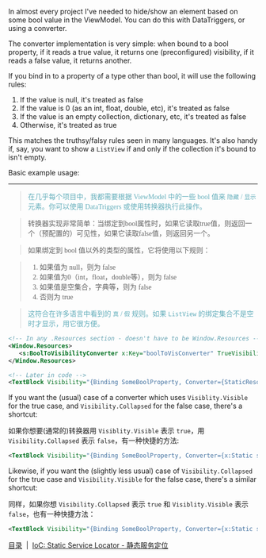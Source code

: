 
In almost every project I've needed to hide/show an element based on some bool value in the ViewModel. You can do this with DataTriggers, or using a converter.

The converter implementation is very simple: when bound to a bool property, if it reads a true value, it returns one (preconfigured) visibility, if it reads a false value, it returns another.

If you bind in to a property of a type other than bool, it will use the following rules:

1. If the value is null, it's treated as false
2. If the value is 0 (as an int, float, double, etc), it's treated as false
3. If the value is an empty collection, dictionary, etc, it's treated as false
4. Otherwise, it's treated as true

This matches the truthsy/falsy rules seen in many languages. It's also handy if, say, you want to show a `ListView` if and only if the collection it's bound to isn't empty.

Basic example usage:

---
><font color="#63aebb" face="微软雅黑">在几乎每个项目中，我都需要根据 ViewModel 中的一些 bool 值来 `隐藏` / `显示` 元素。你可以使用 DataTriggers 或使用转换器执行此操作。

>转换器实现非常简单：当绑定到bool属性时，如果它读取true值，则返回一个（预配置的）可见性，如果它读取false值，则返回另一个。

>如果绑定到 bool 值以外的类型的属性，它将使用以下规则：

>1. 如果值为 null，则为 false
>2. 如果值为0（int，float，double等），则为 false
>3. 如果值是空集合，字典等，则为 false
>4. 否则为 true

>这符合在许多语言中看到的 `真` / `假` 规则。如果 `ListView` 的绑定集合不是空时才显示，用它很方便。</font>

```xml
<!-- In any .Resources section - doesn't have to be Window.Resources -->
<Window.Resources>
   <s:BoolToVisibilityConverter x:Key="boolToVisConverter" TrueVisibility="Visible" FalseVisibility="Hidden"/>
</Window.Resources>

<!-- Later in code -->
<TextBlock Visibility="{Binding SomeBoolProperty, Converter={StaticResource boolToVisConverter}}"/>
```

If you want the (usual) case of a converter which uses `Visiblity.Visible` for the true case, and `Visibility.Collapsed` for the false case, there's a shortcut:

如果你想要(通常的)转换器用 `Visiblity.Visible` 表示 `true`，用 `Visibility.Collapsed` 表示 `false`，有一种快捷的方法:

```xml
<TextBlock Visibility="{Binding SomeBoolProperty, Converter={x:Static s:BoolToVisibilityConverter.Instance}}"/>
```

Likewise, if you want the (slightly less usual) case of `Visibility.Collapsed` for the true case and `Visibility.Visible` for the false case, there's a similar shortcut:

同样，如果你想 `Visibility.Collapsed` 表示 `true` 和 `Visiblity.Visible` 表示 `false`，也有一种快捷方法：


```xml
<TextBlock Visibility="{Binding SomeBoolProperty, Converter={x:Static s:BoolToVisibilityConverter.InverseInstance}}"/>
```

[目录](./Index.md)&nbsp;&nbsp;|&nbsp;&nbsp;[IoC: Static Service Locator - 静态服务定位](./IoC-Static-Service-Locator.md)